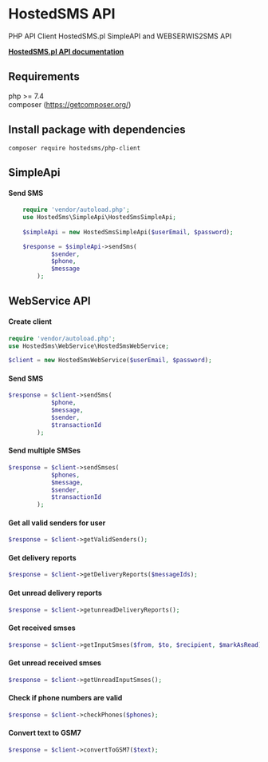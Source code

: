 HostedSMS API
================

PHP API Client HostedSMS.pl SimpleAPI and WEBSERWIS2SMS API

**[HostedSMS.pl API documentation](https://hostedsms.pl/pl/api-sms/opis-techniczny-api/)**

## Requirements
php >= 7.4  
composer (https://getcomposer.org/)

## Install package with dependencies
`composer require hostedsms/php-client`

## SimpleApi

#### Send SMS
```php
    require 'vendor/autoload.php';
    use HostedSms\SimpleApi\HostedSmsSimpleApi;
    
    $simpleApi = new HostedSmsSimpleApi($userEmail, $password);

    $response = $simpleApi->sendSms(
			$sender,
			$phone,
			$message
		);
```

## WebService API

#### Create client
```php
require 'vendor/autoload.php';
use HostedSms\WebService\HostedSmsWebService;

$client = new HostedSmsWebService($userEmail, $password);
```

#### Send SMS
```php
$response = $client->sendSms(
			$phone,
			$message,
			$sender,
    		$transactionId
		);
```

#### Send multiple SMSes
```php
$response = $client->sendSmses(
			$phones,
			$message,
			$sender,
    		$transactionId
		);
```

#### Get all valid senders for user
```php
$response = $client->getValidSenders();
```

#### Get delivery reports
```php
$response = $client->getDeliveryReports($messageIds);
```

#### Get unread delivery reports
```php
$response = $client->getunreadDeliveryReports();
```

#### Get received smses
```php
$response = $client->getInputSmses($from, $to, $recipient, $markAsRead);
```

#### Get unread received smses
```php
$response = $client->getUnreadInputSmses();
```

#### Check if phone numbers are valid
```php
$response = $client->checkPhones($phones);
```

#### Convert text to GSM7
```php
$response = $client->convertToGSM7($text);
```

